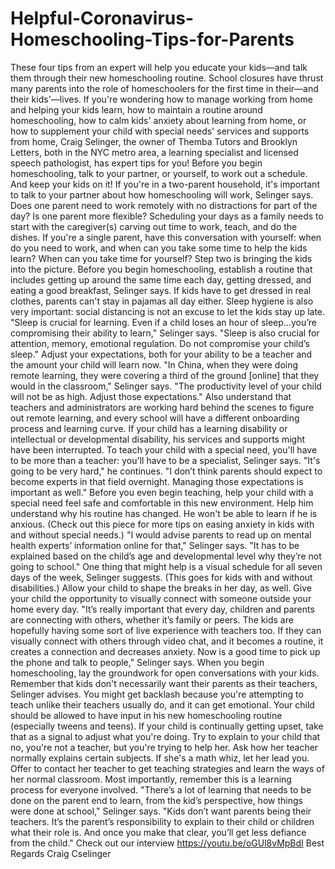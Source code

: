 # Helpful-Coronavirus-Homeschooling-Tips-for-Parents
These four tips from an expert will help you educate your kids—and talk them through their new homeschooling routine.  School closures have thrust many parents into the role of homeschoolers for the first time in their—and their kids'—lives. If you're wondering how to manage working from home and helping your kids learn, how to maintain a routine around homeschooling, how to calm kids' anxiety about learning from home, or how to supplement your child with special needs' services and supports from home, Craig Selinger, the owner of Themba Tutors and Brooklyn Letters, both in the NYC metro area, a learning specialist and licensed speech pathologist, has expert tips for you!   Before you begin homeschooling, talk to your partner, or yourself, to work out a schedule. And keep your kids on it!  If you're in a two-parent household, it's important to talk to your partner about how homeschooling will work, Selinger says. Does one parent need to work remotely with no distractions for part of the day? Is one parent more flexible? Scheduling your days as a family needs to start with the caregiver(s) carving out time to work, teach, and do the dishes. If you're a single parent, have this conversation with yourself: when do you need to work, and when can you take some time to help the kids learn? When can you take time for yourself?  Step two is bringing the kids into the picture. Before you begin homeschooling, establish a routine that includes getting up around the same time each day, getting dressed, and eating a good breakfast, Selinger says. If kids have to get dressed in real clothes, parents can't stay in pajamas all day either. Sleep hygiene is also very important: social distancing is not an excuse to let the kids stay up late.  "Sleep is crucial for learning. Even if a child loses an hour of sleep…you’re compromising their ability to learn," Selinger says. "Sleep is also crucial for attention, memory, emotional regulation. Do not compromise your child’s sleep."  Adjust your expectations, both for your ability to be a teacher and the amount your child will learn now.  "In China, when they were doing remote learning, they were covering a third of the ground [online] that they would in the classroom," Selinger says. "The productivity level of your child will not be as high. Adjust those expectations." Also understand that teachers and administrators are working hard behind the scenes to figure out remote learning, and every school will have a different onboarding process and learning curve.   If your child has a learning disability or intellectual or developmental disability, his services and supports might have been interrupted. To teach your child with a special need, you'll have to be more than a teacher: you'll have to be a specialist, Selinger says.   "It's going to be very hard," he continues. "I don’t think parents should expect to become experts in that field overnight. Managing those expectations is important as well."  Before you even begin teaching, help your child with a special need feel safe and comfortable in this new environment. Help him understand why his routine has changed. He won't be able to learn if he is anxious. (Check out this piece for more tips on easing anxiety in kids with and without special needs.)  "I would advise parents to read up on mental health experts’ information online for that," Selinger says. "It has to be explained based on the child’s age and developmental level why they’re not going to school."  One thing that might help is a visual schedule for all seven days of the week, Selinger suggests. (This goes for kids with and without disabilities.) Allow your child to shape the breaks in her day, as well.   Give your child the opportunity to visually connect with someone outside your home every day. "It’s really important that every day, children and parents are connecting with others, whether it’s family or peers. The kids are hopefully having some sort of live experience with teachers too. If they can visually connect with others through video chat, and it becomes a routine, it creates a connection and decreases anxiety. Now is a good time to pick up the phone and talk to people," Selinger says.   When you begin homeschooling, lay the groundwork for open conversations with your kids. Remember that kids don't necessarily want their parents as their teachers, Selinger advises. You might get backlash because you're attempting to teach unlike their teachers usually do, and it can get emotional. Your child should be allowed to have input in his new homeschooling routine (especially tweens and teens). If your child is continually getting upset, take that as a signal to adjust what you're doing. Try to explain to your child that no, you're not a teacher, but you're trying to help her. Ask how her teacher normally explains certain subjects. If she's a math whiz, let her lead you. Offer to contact her teacher to get teaching strategies and learn the ways of her normal classroom.  Most importantly, remember this is a learning process for everyone involved.  "There’s a lot of learning that needs to be done on the parent end to learn, from the kid’s perspective, how things were done at school," Selinger says. "Kids don’t want parents being their teachers. It’s the parent’s responsibility to explain to their child or children what their role is. And once you make that clear, you’ll get less defiance from the child."  Check out our interview   https://youtu.be/oGUl8vMpBdI   Best Regards Craig Cselinger
